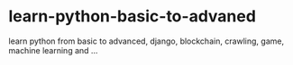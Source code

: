 # learn-python-basic-to-advaned
learn python from basic to advanced, django, blockchain, crawling, game, machine learning and ...
